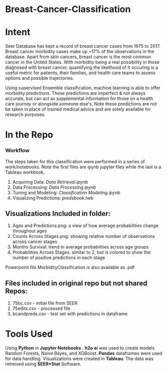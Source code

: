 # Breast-Cancer-Classification

# Intent
Seer Database has kept a record of breast cancer cases from 1975 to 2017. Breast cancer morbidity cases make up ~17% of the observations in the database. Apart from skin cancers, breast cancer is the most common cancer in the United States. With morbidity being a real possibility in those diagnosed with breast cancer, quantifying the likelihood of it occuring is a useful metric for patients, their families, and health care teams to assess options and possible trajectories.

Using supervised Ensemble classification, machine learning is able to offer morbidity predictions. These predictions are imperfect & not always accurate, but can act as supplemental information for those on a health care journey or alongside someone else's. Note these predictions are not be taken in place of trained medical advice and are solely available for research purposes.


# In the Repo

### Workflow
The steps taken for this classification were performed in a series of work/notebooks. Note the first files are ipynb jupyter files while the last is a Tableau workbook.

1. Acquiring Data: *Data Retrieval.ipynb*
2. Data Processing: *Data Processing.ipynb*
3. Tuning and Modeling: *Classification Modeling.ipynb*
4. Visualizing Predictions: *predsbook.twb*

## Visualizations Included in folder:
1. Ages and Predictions.png: a view of how average probabilities change throughout ages
2. Counts Across Stages.png: showing relative number of observations across cancer stages
3. Months Survival: trend in average probabilities across age groups
4. Probabilities Across Stages: similar to 2, but is colored to show the number of positive predictions in each stage

Powerpoint file MorbidityClassification is also available as .pdf

## Files included in original repo but not shared Repos:
1. 75bc.csv - initial file from SEER
2. 75edits.csv - processed file
3. bcandpreds.csv - test set with predictions in dataframe


# Tools Used
Using **Python** in **Jupyter Notebooks** , **h2o ai** was used to create models Random Forests, Naive Bayes, and XGBoost. **Pandas** dataframes were used for data handling. Visualizations were created in **Tableau**. The data was retreived using **SEER\*Stat** Software.